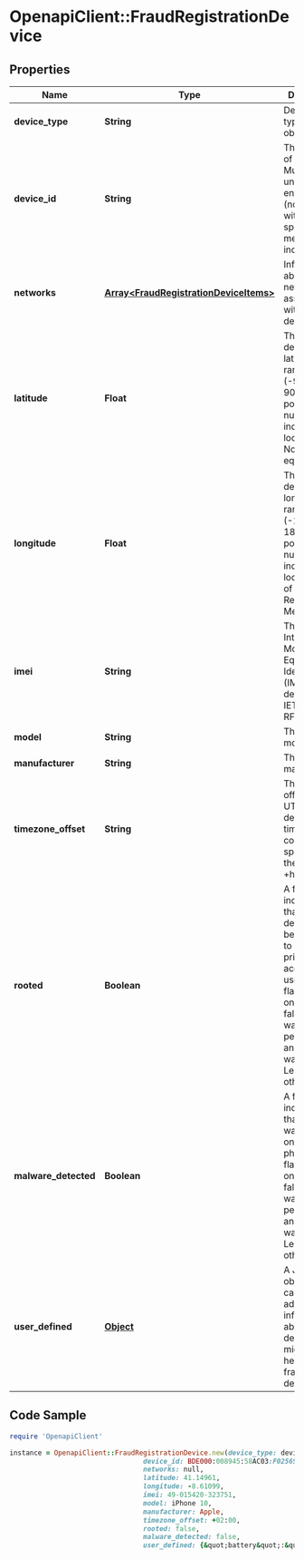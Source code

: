 # OpenapiClient::FraudRegistrationDevice

## Properties

Name | Type | Description | Notes
------------ | ------------- | ------------- | -------------
**device_type** | **String** | Defines the type of this object. | 
**device_id** | **String** | The unique ID of the device. Must be unique for the entire system (not just within a specific merchant or industry). | 
**networks** | [**Array&lt;FraudRegistrationDeviceItems&gt;**](FraudRegistrationDeviceItems.md) | Information about the networks associated with the device. | [optional] 
**latitude** | **Float** | The GPS decimal latitude, ranging from (-90.0 to 90.0) where positive numbers indicate locations North of the equator. | [optional] 
**longitude** | **Float** | The GPS decimal longitude, ranging from (-180.0 to 180.0) where positive numbers indicate locations East of the IERS Reference Meridian. | [optional] 
**imei** | **String** | The device&#39;s International Mobile Equipment Identity (IMEI) as described in IETF RFC7254. | [optional] 
**model** | **String** | The device&#39;s model name. | [optional] 
**manufacturer** | **String** | The device&#39;s manufacturer. | [optional] 
**timezone_offset** | **String** | The timezone offset from UTC to the devices timezone configuration, specified in the format +hh:mm. | [optional] 
**rooted** | **Boolean** | A flag indicating that the device has been altered to allow privileged access to users. This flag should only be set to false if a test was performed and the result was negative. Leave unset otherwise. | [optional] 
**malware_detected** | **Boolean** | A flag indicating that malware was detected on the mobile phone. This flag should only be set to false if a test was performed and the result was negative. Leave unset otherwise. | [optional] 
**user_defined** | [**Object**](.md) | A JSON object that can carry any additional information about the device that might be helpful for fraud detection. | [optional] 

## Code Sample

```ruby
require 'OpenapiClient'

instance = OpenapiClient::FraudRegistrationDevice.new(device_type: device/mobile,
                                 device_id: BDE000:008945:58AC03:F02569,
                                 networks: null,
                                 latitude: 41.14961,
                                 longitude: -8.61099,
                                 imei: 49-015420-323751,
                                 model: iPhone 10,
                                 manufacturer: Apple,
                                 timezone_offset: +02:00,
                                 rooted: false,
                                 malware_detected: false,
                                 user_defined: {&quot;battery&quot;:&quot;95%&quot;})
```


